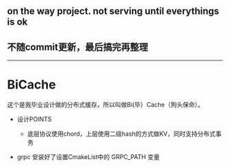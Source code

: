 ## on the way project. not serving until everythings is ok
## 不随commit更新，最后搞完再整理
***
# BiCache
这个是我毕业设计做的分布式缓存，所以叫做Bi(毕）Cache（狗头保命）。
- 设计POINTS
    - 底层协议使用chord，上层使用二级hash的方式做KV，同时支持分布式事务
    
- grpc 安装好了设置CmakeList中的 GRPC_PATH 变量
